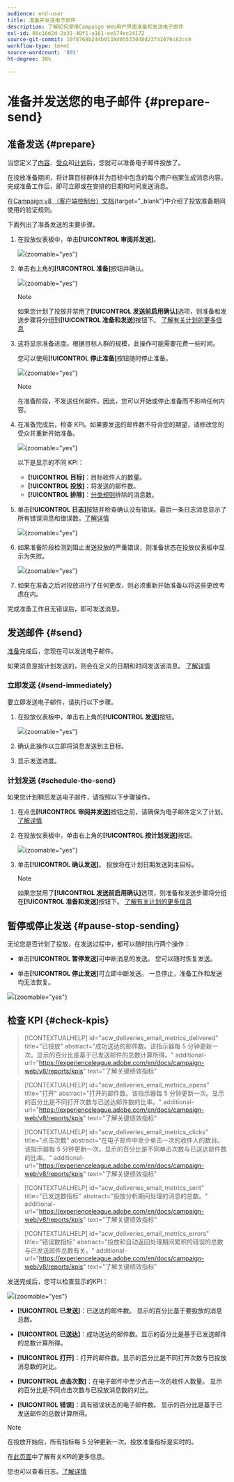 ```yaml
---
audience: end-user
title: 准备并发送电子邮件
description: 了解如何使用Campaign Web用户界面准备和发送电子邮件
exl-id: 80c16d2d-2a31-48f1-a161-ee574ec24172
source-git-commit: 10f8768b244b0138d055330d8d23f42076c83c49
workflow-type: tm+mt
source-wordcount: '891'
ht-degree: 38%

---
```



# 准备并发送您的电子邮件 {#prepare-send}

## 准备发送 {#prepare}

当您定义了[内容](../email/edit-content.md)、[受众](../audience/add-audience.md)和[计划](../msg/gs-messages.md#schedule-the-delivery-sending-gs-schedule)后，您就可以准备电子邮件投放了。

在投放准备期间，将计算目标群体并为目标中包含的每个用户档案生成消息内容。 完成准备工作后，即可立即或在安排的日期和时间发送消息。

在[Campaign v8 （客户端控制台）文档](https://experienceleague.adobe.com/docs/campaign/campaign-v8/campaigns/send/validate/delivery-analysis.html){target="_blank"}中介绍了投放准备期间使用的验证规则。

下面列出了准备发送的主要步骤。

1. 在投放仪表板中，单击&#x200B;**[!UICONTROL 审阅并发送]**。

   ![](assets/email-review-and-send.png){zoomable="yes"}


1. 单击右上角的&#x200B;**[!UICONTROL 准备]**&#x200B;按钮并确认。

   ![](assets/email-prepare.png){zoomable="yes"}

   >[!NOTE]
   >
   >如果您计划了投放并禁用了&#x200B;**[!UICONTROL 发送前启用确认]**&#x200B;选项，则准备和发送步骤将分组到&#x200B;**[!UICONTROL 准备和发送]**&#x200B;按钮下。 [了解有关计划的更多信息](../msg/gs-deliveries.md#gs-schedule)

1. 这将显示准备进度。根据目标人群的规模，此操作可能需要花费一些时间。

   您可以使用&#x200B;**[!UICONTROL 停止准备]**&#x200B;按钮随时停止准备。

   ![](assets/email-stop-preparation.png){zoomable="yes"}

   >[!NOTE]
   >在准备阶段，不发送任何邮件。因此，您可以开始或停止准备而不影响任何内容。

1. 在准备完成后，检查 KPI。如果要发送的邮件数不符合您的期望，请修改您的受众并重新开始准备。

   ![](assets/email-preparation-complete.png){zoomable="yes"}

   以下是显示的不同 KPI：

   * **[!UICONTROL 目标]**：目标收件人的数量。
   * **[!UICONTROL 投放]**：将发送的邮件数。
   * **[!UICONTROL 排除]**：[分类规则](../advanced-settings/delivery-settings.md#typology)排除的消息数。

1. 单击&#x200B;**[!UICONTROL 日志]**&#x200B;按钮并检查确认没有错误。最后一条日志消息显示了所有错误消息和错误数。[了解详情](delivery-logs.md)

   ![](assets/email-prepare-logs.png){zoomable="yes"}

1. 如果准备阶段检测到阻止发送投放的严重错误，则准备状态在投放仪表板中显示为失败。

   ![](assets/email-prepare-error.png){zoomable="yes"}

1. 如果在准备之后对投放进行了任何更改，则必须重新开始准备以将这些更改考虑在内。

完成准备工作且无错误后，即可发送消息。

## 发送邮件 {#send}


[准备](#prepare)完成后，您现在可以发送电子邮件。

如果消息是按计划发送的，则会在定义的日期和时间发送该消息。 [了解详情](../msg/gs-deliveries.md#gs-schedule)

### 立即发送 {#send-immediately}

要立即发送电子邮件，请执行以下步骤。

1. 在投放仪表板中，单击右上角的&#x200B;**[!UICONTROL 发送]**&#x200B;按钮。

   ![](assets/email-send.png){zoomable="yes"}

1. 确认此操作以立即将消息发送到主目标。

1. 显示发送进度。

### 计划发送 {#schedule-the-send}

如果您计划稍后发送电子邮件，请按照以下步骤操作。

1. 在点击&#x200B;**[!UICONTROL 审阅并发送]**&#x200B;按钮之前，请确保为电子邮件定义了计划。 [了解详情](../msg/gs-deliveries.md#gs-schedule)

1. 在投放仪表板中，单击右上角的&#x200B;**[!UICONTROL 按计划发送]**&#x200B;按钮。

   ![](assets/email-send-as-scheduled.png){zoomable="yes"}

1. 单击&#x200B;**[!UICONTROL 确认发送]**。 投放将在计划日期发送到主目标。

   >[!NOTE]
   >
   >如果您禁用了&#x200B;**[!UICONTROL 发送前启用确认]**&#x200B;选项，则准备和发送步骤将分组在&#x200B;**[!UICONTROL 准备和发送]**&#x200B;按钮下。 [了解有关计划的更多信息](../msg/gs-deliveries.md#gs-schedule)

## 暂停或停止发送 {#pause-stop-sending}

无论您是否计划了投放<!--TBC-->，在发送过程中，都可以随时执行两个操作：

* 单击&#x200B;**[!UICONTROL 暂停发送]**&#x200B;可中断消息的发送。 您可以随时恢复发送。

* 单击&#x200B;**[!UICONTROL 停止发送]**&#x200B;可立即中断发送。 一旦停止，准备工作和发送均无法恢复。

![](assets/email-send-pause-or-stop.png){zoomable="yes"}

## 检查 KPI {#check-kpis}

>[!CONTEXTUALHELP]
>id="acw_deliveries_email_metrics_delivered"
>title="已投放"
>abstract="成功送达的邮件数。该指示器每 5 分钟更新一次。显示的百分比是基于已发送邮件的总数计算所得。"
>additional-url="https://experienceleague.adobe.com/en/docs/campaign-web/v8/reports/kpis" text="了解关键绩效指标"

>[!CONTEXTUALHELP]
>id="acw_deliveries_email_metrics_opens"
>title="打开"
>abstract="打开的邮件数。该指示器每 5 分钟更新一次。显示的百分比是不同打开次数与已送达邮件数的比率。"
>additional-url="https://experienceleague.adobe.com/en/docs/campaign-web/v8/reports/kpis" text="了解关键绩效指标"


>[!CONTEXTUALHELP]
>id="acw_deliveries_email_metrics_clicks"
>title="点击次数"
>abstract="在电子邮件中至少单击一次的收件人的数目。该指示器每 5 分钟更新一次。显示的百分比是不同单击次数与已送达邮件数的比率。"
>additional-url="https://experienceleague.adobe.com/en/docs/campaign-web/v8/reports/kpis" text="了解关键绩效指标"


>[!CONTEXTUALHELP]
>id="acw_deliveries_email_metrics_sent"
>title="已发送数指标"
>abstract="投放分析期间处理的消息的总数。"
>additional-url="https://experienceleague.adobe.com/en/docs/campaign-web/v8/reports/kpis" text="了解关键绩效指标"


>[!CONTEXTUALHELP]
>id="acw_deliveries_email_metrics_errors"
>title="错误数指标"
>abstract="投放和自动返回处理期间累积的错误的总数与已发送邮件总数有关。"
>additional-url="https://experienceleague.adobe.com/en/docs/campaign-web/v8/reports/kpis" text="了解关键绩效指标"


发送完成后，您可以检查显示的KPI：

![](assets/email-send-kpis.png){zoomable="yes"}

* **[!UICONTROL 已发送]**：已送达的邮件数。 显示的百分比基于要投放的消息总数。

* **[!UICONTROL 已送达]**：成功送达的邮件数。显示的百分比是基于已发送邮件的总数计算所得。

* **[!UICONTROL 打开]**：打开的邮件数。显示的百分比是不同打开次数与已投放消息数的对比。

* **[!UICONTROL 点击次数]**：在电子邮件中至少点击一次的收件人数量。 显示的百分比是不同点击次数与已投放消息数的对比。

* **[!UICONTROL 错误]**：具有错误状态的电子邮件数。 显示的百分比是基于已发送邮件的总数计算所得。

>[!NOTE]
>
>在投放开始后，所有指标每 5 分钟更新一次。投放准备指标是实时的。

在[此页面](../reporting/kpis.md)中了解有关KPI的更多信息。

您也可以查看日志。[了解详情](delivery-logs.md)
